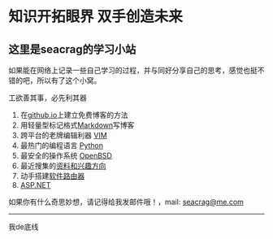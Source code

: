 # 知识开拓眼界 双手创造未来
## 这里是seacrag的学习小站

如果能在网络上记录一些自己学习的过程，并与同好分享自己的思考，感觉也挺不错的吧，所以有了这个小窝。

工欲善其事，必先利其器

1. 在[github.io](/docs/githubdoc.md)上建立免费博客的方法
2. 用轻量型标记格式[Markdown](/docs/Markdowndoc.md)写博客
3. 跨平台的老牌编辑利器 [VIM](/docs/VIMdoc.md)
4. 最热门的编程语言 [Python](/docs/pythondoc.md)
5. 最安全的操作系统 [OpenBSD](/docs/openbsddoc.md)
6. 最近搜集的[资料和兴趣方向](/docs/think.md)
7. 动手搭建[软件路由器](/docs/openwrt.md)
8. [ASP.NET](https://docs.microsoft.com/zh-cn/aspnet/index?view=aspnetcore-2.1)

如果你有什么奇思妙想，请记得给我发邮件哦！，mail: seacrag@me.com



----
我de底线
